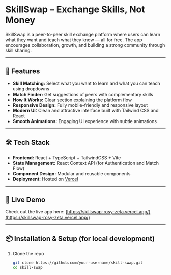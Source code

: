 # SkillSwap – Exchange Skills, Not Money

SkillSwap is a peer-to-peer skill exchange platform where users can learn what they want and teach what they know — all for free. The app encourages collaboration, growth, and building a strong community through skill sharing.

---

## 🚀 Features

- **Skill Matching:** Select what you want to learn and what you can teach using dropdowns  
- **Match Finder:** Get suggestions of peers with complementary skills  
- **How It Works:** Clear section explaining the platform flow  
- **Responsive Design:** Fully mobile-friendly and responsive layout  
- **Modern UI:** Clean and attractive interface built with Tailwind CSS and React  
- **Smooth Animations:** Engaging UI experience with subtle animations

---

## 🛠️ Tech Stack

- **Frontend:** React + TypeScript + TailwindCSS + Vite  
- **State Management:** React Context API (for Authentication and Match Flow)  
- **Component Design:** Modular and reusable components  
- **Deployment:** Hosted on [Vercel](https://vercel.com/)

---

## 📱 Live Demo

Check out the live app here: [https://skillswap-rosy-zeta.vercel.app/](https://skillswap-rosy-zeta.vercel.app/)

---

## 📦 Installation & Setup (for local development)

1. Clone the repo  
   ```bash
   git clone https://github.com/your-username/skill-swap.git
   cd skill-swap
